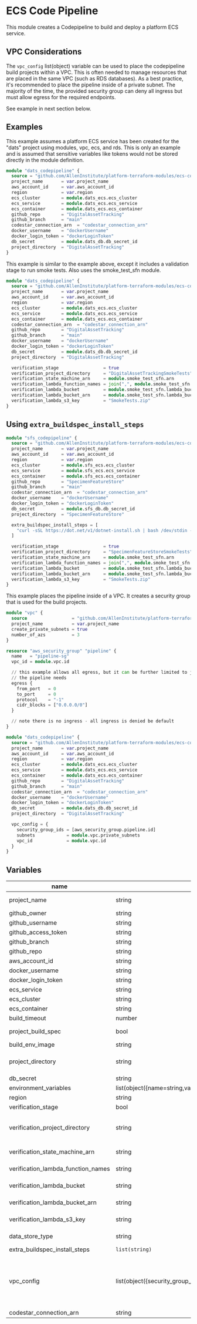 # ECS Code Pipeline

This module creates a Codepipeline to build and deploy a platform ECS service.

## VPC Considerations

The `vpc_config` list(object) variable can be used to place the codepipeline 
build projects within a VPC. This is often needed to manage resources that are
placed in the same VPC (such as RDS databases). As a best practice, it's
recommended to place the pipeline inside of a private subnet. The majority of
the time, the provided security group can deny all ingress but must allow
egress for the required endpoints.

See example in next section below.

## Examples

This example assumes a platform ECS service has been created for the "dats" project using modules, vpc, ecs, and rds.  This is only an example and is assumed that sensitive variables like tokens would not be stored directly in the module definition.

```terraform
module "dats_codepipeline" {
  source = "github.com/AllenInstitute/platform-terraform-modules/ecs-codepipeline"
  project_name       = var.project_name
  aws_account_id     = var.aws_account_id
  region             = var.region
  ecs_cluster        = module.dats_ecs.ecs_cluster
  ecs_service        = module.dats_ecs.ecs_service
  ecs_container      = module.dats_ecs.ecs_container
  github_repo        = "DigitalAssetTracking"
  github_branch      = "main"
  codestar_connection_arn  = "codestar_connection_arn"
  docker_username    = "dockerUsername"
  docker_login_token = "dockerLoginToken"
  db_secret          = module.dats_db.db_secret_id
  project_directory  = "DigitalAssetTracking"
}
```

This example is similar to the example above, except it includes a validation stage to run smoke tests. Also uses the smoke_test_sfn module.

```terraform
module "dats_codepipeline" {
  source = "github.com/AllenInstitute/platform-terraform-modules/ecs-codepipeline"
  project_name       = var.project_name
  aws_account_id     = var.aws_account_id
  region             = var.region
  ecs_cluster        = module.dats_ecs.ecs_cluster
  ecs_service        = module.dats_ecs.ecs_service
  ecs_container      = module.dats_ecs.ecs_container
  codestar_connection_arn  = "codestar_connection_arn"
  github_repo        = "DigitalAssetTracking"
  github_branch      = "main"
  docker_username    = "dockerUsername"
  docker_login_token = "dockerLoginToken"
  db_secret          = module.dats_db.db_secret_id
  project_directory  = "DigitalAssetTracking"

  verification_stage                 = true
  verification_project_directory     = "DigitalAssetTrackingSmokeTests"
  verification_state_machine_arn     = module.smoke_test_sfn.arn
  verification_lambda_function_names = join(",", module.smoke_test_sfn.function_names)
  verification_lambda_bucket         = module.smoke_test_sfn.lambda_bucket
  verification_lambda_bucket_arn     = module.smoke_test_sfn.lambda_bucket_arn
  verification_lambda_s3_key         = "SmokeTests.zip"
}
```

## Using `extra_buildspec_install_steps`

```terraform
module "sfs_codepipeline" {
  source = "github.com/AllenInstitute/platform-terraform-modules/ecs-codepipeline"
  project_name       = var.project_name
  aws_account_id     = var.aws_account_id
  region             = var.region
  ecs_cluster        = module.sfs_ecs.ecs_cluster
  ecs_service        = module.sfs_ecs.ecs_service
  ecs_container      = module.sfs_ecs.ecs_container
  github_repo        = "SpecimenFeatureStore"
  github_branch      = "main"
  codestar_connection_arn  = "codestar_connection_arn"
  docker_username    = "dockerUsername"
  docker_login_token = "dockerLoginToken"
  db_secret          = module.sfs_db.db_secret_id
  project_directory  = "SpecimenFeatureStore"

  extra_buildspec_install_steps = [
    "curl -sSL https://dot.net/v1/dotnet-install.sh | bash /dev/stdin --channel STS"
  ]

  verification_stage                 = true
  verification_project_directory     = "SpecimenFeatureStoreSmokeTests"
  verification_state_machine_arn     = module.smoke_test_sfn.arn
  verification_lambda_function_names = join(",", module.smoke_test_sfn.function_names)
  verification_lambda_bucket         = module.smoke_test_sfn.lambda_bucket
  verification_lambda_bucket_arn     = module.smoke_test_sfn.lambda_bucket_arn
  verification_lambda_s3_key         = "SmokeTests.zip"
}
```

This example places the pipeline inside of a VPC. It creates a security group
that is used for the build projects.

```terraform
module "vpc" {
  source                 = "github.com/AllenInstitute/platform-terraform-modules/vpc"
  project_name           = var.project_name
  create_private_subnets = true
  number_of_azs          = 3
}

resource "aws_security_group" "pipeline" {
  name   = "pipeline-sg"
  vpc_id = module.vpc.id

  // this example allows all egress, but it can be further limited to just what
  // the pipeline needs
  egress {
    from_port   = 0
    to_port     = 0
    protocol    = "-1"
    cidr_blocks = ["0.0.0.0/0"]
  }

  // note there is no ingress - all ingress is denied be default
}

module "dats_codepipeline" {
  source = "github.com/AllenInstitute/platform-terraform-modules/ecs-codepipeline"
  project_name       = var.project_name
  aws_account_id     = var.aws_account_id
  region             = var.region
  ecs_cluster        = module.dats_ecs.ecs_cluster
  ecs_service        = module.dats_ecs.ecs_service
  ecs_container      = module.dats_ecs.ecs_container
  github_repo        = "DigitalAssetTracking"
  github_branch      = "main"
  codestar_connection_arn  = "codestar_connection_arn"
  docker_username    = "dockerUsername"
  docker_login_token = "dockerLoginToken"
  db_secret          = module.dats_db.db_secret_id
  project_directory  = "DigitalAssetTracking"

  vpc_config = {
    security_group_ids = [aws_security_group.pipeline.id]
    subnets            = module.vpc.private_subnets
    vpc_id             = module.vpc.id
  }
}
```

## Variables
| name | type | default | description |
| --- | --- | --- | --- |
| project_name | string | `N/A` | (Mandatory) Name of project used for naming all resources. Maximum 41 characters. |
| github_owner | string | `AllenInstitute` | (Optional) GitHub repo owner. |
| github_username | string | `aibsgithub` | (Optional) GitHub service account username. |
| github_access_token | string | `N/A` | GitHub personal access token for nuget package access. |
| github_branch | string | `N/A` | (Mandatory) GitHub git branch. |
| github_repo | string | `N/A` | (Mandatory) GitHub git repo. |
| aws_account_id | string | `N/A` | (Mandatory) AWS account id where ecs service is deployed. |
| docker_username | string | `N/A` | (Mandatory) User name for Docker account used during build. |
| docker_login_token | string | `N/A` | (Mandatory) Docker login token for Docker account used during build. |
| ecs_service | string | `N/A` | (Mandatory) Name of ECS Service. |
| ecs_cluster | string | `N/A` | (Mandatory) Name of ECS Cluster. |
| ecs_container | string | `N/A` | (Mandatory) Name of ECS Container. |
| build_timeout | number | `10` | (Optional) Timeout for build in minutes. |
| project_build_spec | bool | `false` | (Optional) Indicates if build spec is included in root directory of project.  If not default build spec is used. |
| build_env_image | string | `aws/codebuild/standard:7.0` | (Optional) Docker image to use for this build project. |
| project_directory | string | `N/A` | (Mandatory) Project Directory not including src.  It is assumed for default build spec the project would be stored with convention... src/project_directory/project_directory.csproj.|  
| db_secret | string | `N/A` | (Mandatory) Name of database secret to pass to build spec. |
| environment_variables | list(object({name=string,value=string})) | `[]` | (Optional) List of additional environment variables to pass to build. |
| region | string | `N/A` | (Mandatory) AWS region where secret will be stored. |
| verification_stage | bool | `false` | (Optional) Add the verification stage to the pipeline. |
| verification_project_directory | string | `""` | (Optional) Directory of the verification project. Required if `verification_stage` is `true`. It is assumed for default build spec the project would be stored with convention... test/verification_project_directory/verification_project_directory.csproj. |
| verification_state_machine_arn | string | `""` | (Optional) Arn of the step function used for verification. Required if `verification_stage` is `true`. |
| verification_lambda_function_names | string | `""` | (Optional) Comma separated list as a string of the lambda function names. Required if `verification_stage` is `true`. |
| verification_lambda_bucket | string | `""` | (Optional) S3 bucket name containing the lambda package. Required if `verification_stage` is `true`. |
| verification_lambda_bucket_arn | string | `""` | (Optional) S3 bucket arn containing the lambda package. Required if `verification_stage` is `true`. |
| verification_lambda_s3_key | string | `""` | (Optional) S3 key of the lambda package. Required if `verification_stage` is `true`. |
| data_store_type | string | `rds` | (Mandatory) The only other available value is `neo4j`. Used to set ENV variables and decide which buildspec to use. |
| extra_buildspec_install_steps | `list(string)` | `[]` | (Optional) Additional installation steps to add to the buildspec. |
| vpc_config | list(object({security_group_ids=string,subnets=list(string),vpc_id=string})) | `N/A` | (Optional) provide VPC configuration to run the codebuild project(s) inside a VPC. Often need to reach endpoints (such as DBs) that are inside a private subnet.  It's strongly recommended to run the project inside a private subnet as well.  The subnet must have egress to the internet, however, unless sufficient VPC endpoints are available. The SG can usually deny all ingress. If null (default), project will be outside of VPC |
| codestar_connection_arn | string				| `N/A` | (Mandatory) GitHub codestar_connection_arn. |